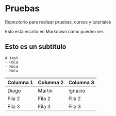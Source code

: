 # Pruebas
Repositorio para realizar pruebas, cursos y tutoriales

Esto está escrito en Markdown cómo pueden ver. 

## Esto es un subtitulo



``` 
# test 
- Hola
- Hola
- Hola
```

| Columna 1 | Columna 2 | Columna 3 |
|-----------|-----------|-----------|
| Diego | Martin | Ignacio |
| Fila 2 | Fila 2 | Fila 2 | 
| Fila 3 | Fila 3 | Fila 3 | 
